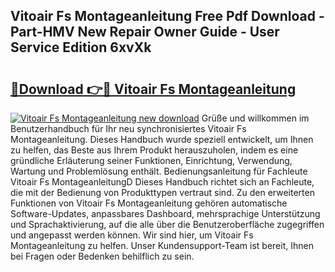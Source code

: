 ## Vitoair Fs Montageanleitung Free Pdf Download - Part-HMV New Repair Owner Guide - User Service Edition 6xvXk

# <h2><a href="http://df8050n.blite.top/?on=Vitoair+Fs+Montageanleitung">🔗Download 👉🔴 Vitoair Fs Montageanleitung</a></h2>

[![Vitoair Fs Montageanleitung new download](https://i.imgur.com/lujVjoI.png)](http://df8050n.blite.top/?on=Vitoair+Fs+Montageanleitung)
Grüße und willkommen im Benutzerhandbuch für Ihr neu synchronisiertes Vitoair Fs Montageanleitung. Dieses Handbuch wurde speziell entwickelt, um Ihnen zu helfen, das Beste aus Ihrem Produkt herauszuholen, indem es eine gründliche Erläuterung seiner Funktionen, Einrichtung, Verwendung, Wartung und Problemlösung enthält. Bedienungsanleitung für Fachleute Vitoair Fs MontageanleitungD Dieses Handbuch richtet sich an Fachleute, die mit der Bedienung von Produkttypen vertraut sind. Zu den erweiterten Funktionen von Vitoair Fs Montageanleitung gehören automatische Software-Updates, anpassbares Dashboard, mehrsprachige Unterstützung und Sprachaktivierung, auf die alle über die Benutzeroberfläche zugegriffen und angepasst werden können. Wir sind hier, um Vitoair Fs Montageanleitung zu helfen. Unser Kundensupport-Team ist bereit, Ihnen bei Fragen oder Bedenken behilflich zu sein.
